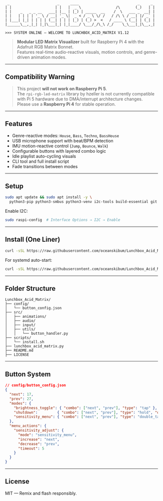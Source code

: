 
```
 _                      _     ____                           _     _ 
| |                    | |   |  _ \                /\       (_)   | |
| |    _   _ _ __   ___| |__ | |_) | _____  __    /  \   ___ _  __| |
| |   | | | | '_ \ / __| '_ \|  _ < / _ \ \/ /   / /\ \ / __| |/ _` |
| |___| |_| | | | | (__| | | | |_) | (_) >  <   / ____ \ (__| | (_| |
|______\__,_|_| |_|\___|_| |_|____/ \___/_/\_\ /_/    \_\___|_|\__,_|

>>> SYSTEM ONLINE — WELCOME TO LUNCHBOX_ACID_MATRIX V1.12                  
```

> **Modular LED Matrix Visualizer** built for Raspberry Pi 4 with the Adafruit RGB Matrix Bonnet.  
> Features real-time audio-reactive visuals, motion controls, and genre-driven animation modes.

---

## Compatibility Warning

> This project **will not work on Raspberry Pi 5**.  
> The `rpi-rgb-led-matrix` library by hzeller is not currently compatible with Pi 5 hardware due to DMA/interrupt architecture changes.  
> Please use a **Raspberry Pi 4** for stable operation.

---

## Features

- Genre-reactive modes: `House`, `Bass`, `Techno`, `BassHouse`
- USB microphone support with beat/BPM detection
- IMU motion-reactive control (`Jump`, `Bounce`, `Walk`)
- Configurable buttons with layered combo logic
- Idle playlist auto-cycling visuals
- CLI tool and full install script
- Fade transitions between modes

---

## Setup

```bash
sudo apt update && sudo apt install -y \
  python3-pip python3-smbus python3-venv i2c-tools build-essential git
```

Enable I2C:
```bash
sudo raspi-config  # Interface Options → I2C → Enable
```

---

## Install (One Liner)

```bash
curl -sSL https://raw.githubusercontent.com/oceanskibum/Lunchbox_Acid_Matrix/main/scripts/install.sh | bash
```

For systemd auto-start:
```bash
curl -sSL https://raw.githubusercontent.com/oceanskibum/Lunchbox_Acid_Matrix/main/scripts/install.sh | bash -s -- --with-systemd
```

---

## Folder Structure

```
Lunchbox_Acid_Matrix/
├── config/
│   └── button_config.json
├── src/
│   ├── animations/
│   ├── audio/
│   ├── input/
│   ├── utils/
│   │   └── button_handler.py
├── scripts/
│   └── install.sh
├── lunchbox_acid_matrix.py
├── README.md
├── LICENSE
```

---

## Button System

```json
// config/button_config.json
{
  "next": 17,
  "prev": 27,
  "modes": {
    "brightness_toggle": { "combo": ["next", "prev"], "type": "tap" },
    "shutdown":         { "combo": ["next", "prev"], "type": "hold", "duration": 2 },
    "sensitivity_menu": { "combo": ["next", "prev"], "type": "double_tap", "within": 1.5 }
  },
  "menu_actions": {
    "sensitivity_adjust": {
      "mode": "sensitivity_menu",
      "increase": "next",
      "decrease": "prev",
      "timeout": 5
    }
  }
}
```

---

## License

MIT — Remix and flash responsibly.


